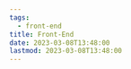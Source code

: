 ```yaml
---
tags:
  - front-end
title: Front-End
date: 2023-03-08T13:48:00
lastmod: 2023-03-08T13:48:00
---
```

